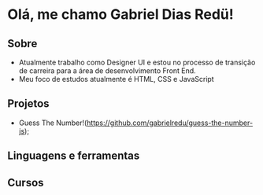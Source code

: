 # Olá, me chamo Gabriel Dias Redü!

## Sobre
- Atualmente trabalho como Designer UI e estou no processo de transição de carreira para a área de desenvolvimento Front End.
- Meu foco de estudos atualmente é HTML, CSS e JavaScript

## Projetos
- Guess The Number!(https://github.com/gabrielredu/guess-the-number-js);

## Linguagens e ferramentas

## Cursos